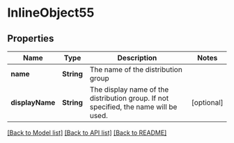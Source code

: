 # InlineObject55

## Properties
Name | Type | Description | Notes
------------ | ------------- | ------------- | -------------
**name** | **String** | The name of the distribution group | 
**displayName** | **String** | The display name of the distribution group. If not specified, the name will be used. | [optional] 

[[Back to Model list]](../README.md#documentation-for-models) [[Back to API list]](../README.md#documentation-for-api-endpoints) [[Back to README]](../README.md)


